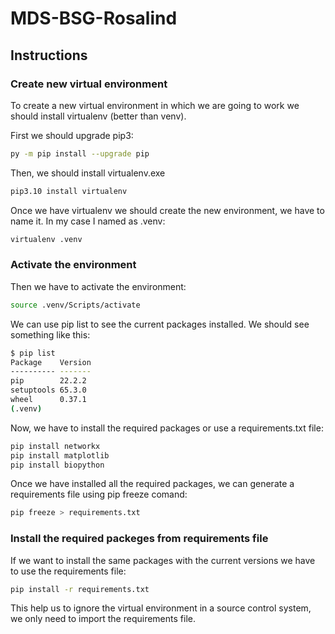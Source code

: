 # MDS-BSG-Rosalind

## Instructions

### Create new virtual environment

To create a new virtual environment in which we are going to work we should install virtualenv (better than venv).

First we should upgrade pip3:
```sh
py -m pip install --upgrade pip
```

Then, we should install virtualenv.exe

```sh
pip3.10 install virtualenv
```

Once we have virtualenv we should create the new environment, we have to name it. In my case I named as .venv:
```sh
virtualenv .venv
```

### Activate the environment
Then we have to activate the environment:

```sh
source .venv/Scripts/activate
```

We can use pip list to see the current packages installed. We should see something like this:

```sh
$ pip list
Package    Version
---------- -------
pip        22.2.2
setuptools 65.3.0
wheel      0.37.1
(.venv) 
```

Now, we have to install the required packages or use a requirements.txt file:

```sh
pip install networkx
pip install matplotlib
pip install biopython
```

Once we have installed all the required packages, we can generate a requirements file using pip freeze comand:

```sh
pip freeze > requirements.txt
```

### Install the required packeges from requirements file
If we want to install the same packages with the current versions we have to use the requirements file:

```sh
pip install -r requirements.txt
```

This help us to ignore the virtual environment in a source control system, we only need to import the requirements file.
